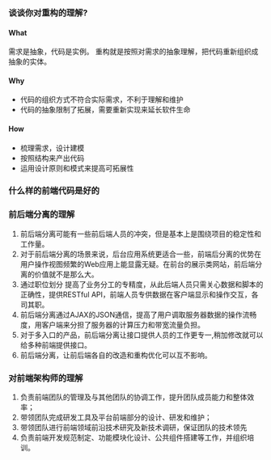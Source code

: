 ### 谈谈你对重构的理解?
#### What
需求是抽象，代码是实例。
重构就是按照对需求的抽象理解，把代码重新组织成抽象的实体。
#### Why
- 代码的组织方式不符合实际需求，不利于理解和维护
- 代码的抽象限制了拓展，需要重新实现来延长软件生命
#### How
- 梳理需求，设计建模
- 按照结构来产出代码
- 运用设计原则和模式来提高可拓展性
### 什么样的前端代码是好的

### 前后端分离的理解
1. 前后端分离可能有一些前后端人员的冲突，但是基本上是围绕项目的稳定性和工作量。
2. 对于前后端分离的场景来说，后台应用系统更适合一些，前端后分离的优势在用户操作视图频繁的Web应用上能显露无疑。在前台的展示类网站，前后端分离的价值就不是那么大。
3. 通过职位划分 提高了业务分工的专精度，从此后端人员只需关心数据和脚本的正确性，提供RESTful API，前端人员专供数据在客户端显示和操作交互，各司其职。
4. 前后端分离通过AJAX的JSON通信，提高了用户调取服务器数据的操作流畅度，用客户端来分担了服务器的计算压力和带宽流量负担。
5. 对于多入口的产品，前后端分离让接口提供人员的工作更专一,稍加修改就可以给多种前端提供接口。
6. 前后端分离，让前后端各自的改造和重构优化可以互不影响。

### 对前端架构师的理解
1. 负责前端团队的管理及与其他团队的协调工作，提升团队成员能力和整体效率；
2. 带领团队完成研发工具及平台前端部分的设计、研发和维护；
3. 带领团队进行前端领域前沿技术研究及新技术调研，保证团队的技术领先
4. 负责前端开发规范制定、功能模块化设计、公共组件搭建等工作，并组织培训。